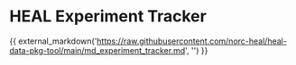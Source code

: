 # HEAL Experiment Tracker

{{ external_markdown('https://raw.githubusercontent.com/norc-heal/heal-data-pkg-tool/main/md_experiment_tracker.md', '') }}
